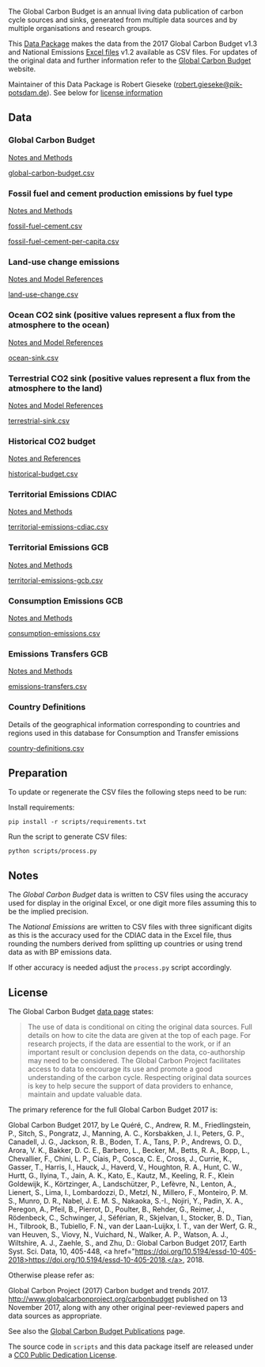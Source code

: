 The Global Carbon Budget is an annual living data publication of carbon cycle
sources and sinks, generated from multiple data sources and by multiple
organisations and research groups.

This [Data Package](http://frictionlessdata.io/specs/data-package/) makes the data from the 2017 Global Carbon Budget v1.3 and National Emissions [Excel files](https://www.icos-cp.eu/GCP/2017) v1.2 available as CSV files. For updates of the original data and further information refer to the
[Global Carbon Budget](http://www.globalcarbonproject.org/carbonbudget/index.htm) website.

Maintainer of this Data Package is Robert Gieseke (<robert.gieseke@pik-potsdam.de>).
See below for [license information](#license)

## Data

### Global Carbon Budget

[Notes and Methods](doc/global-carbon-budget.md)

[global-carbon-budget.csv](data/global-carbon-budget.csv)


### Fossil fuel and cement production emissions by fuel type

[Notes and Methods](doc/fossil-fuel-cement.md)

[fossil-fuel-cement.csv](data/fossil-fuel-cement.csv)

[fossil-fuel-cement-per-capita.csv](data/fossil-fuel-cement-per-capita.csv)


### Land-use change emissions

[Notes and Model References](doc/land-use-change.md)

[land-use-change.csv](data/land-use-change.csv)


### Ocean CO2 sink (positive values represent a flux from the atmosphere to the ocean)

[Notes and Model References](doc/ocean-sink.md)

[ocean-sink.csv](data/ocean-sink.csv)


### Terrestrial CO2 sink (positive values represent a flux from the atmosphere to the land)

[Notes and Model References](doc/terrestrial-sink.md)

[terrestrial-sink.csv](data/terrestrial-sink.csv)


### Historical CO2 budget

[Notes and References](doc/historical-budget.md)

[historical-budget.csv](data/historical-budget.csv)


### Territorial Emissions CDIAC

[Notes and Methods](doc/territorial-emissions-cdiac.md)

[territorial-emissions-cdiac.csv](data/territorial-emissions-cdiac.csv)


### Territorial Emissions GCB

[Notes and Methods](doc/territorial-emissions-gcb.md)

[territorial-emissions-gcb.csv](data/territorial-emissions-gcb.csv)



### Consumption Emissions GCB

[Notes and Methods](doc/consumption-emissions.md)

[consumption-emissions.csv](data/consumption-emissions.csv)


### Emissions Transfers GCB

[Notes and Methods](doc/emissions-transfers.md)

[emissions-transfers.csv](data/emissions-transfers.csv)



### Country Definitions

Details of the geographical information corresponding to countries and regions used in this database for Consumption and Transfer emissions

[country-definitions.csv](data/country-definitions.csv)

## Preparation

To update or regenerate the CSV files the following steps need to be run:

Install requirements:

```
pip install -r scripts/requirements.txt
```

Run the script to generate CSV files:
```
python scripts/process.py
```


## Notes

The *Global Carbon Budget* data is written to CSV files using the
accuracy used for display in the original Excel, or one digit more files
assuming this to be the implied precision.

The *National Emissions* are written to CSV files with three significant digits
as this is the accuracy used for the CDIAC data in the Excel file, thus
rounding the numbers derived from splitting up countries or using trend data as
with BP emissions data.

If other accuracy is needed adjust the `process.py` script
accordingly.

## License

The Global Carbon Budget [data page](http://www.globalcarbonproject.org/carbonbudget/17/data.htm) states:

> The use of data is conditional on citing the original data sources. Full details on how to cite the data are given at the top of each page. For research projects, if the data are essential to the work, or if an important result or conclusion depends on the data, co-authorship may need to be considered. The Global Carbon Project facilitates access to data to encourage its use and promote a good understanding of the carbon cycle. Respecting original data sources is key to help secure the support of data providers to enhance, maintain and update valuable data.

The primary reference for the full Global Carbon Budget 2017 is:

Global Carbon Budget 2017, by Le Quéré, C., Andrew, R. M., Friedlingstein, P., Sitch, S., Pongratz, J., Manning, A. C., Korsbakken, J. I., Peters, G. P., Canadell, J. G., Jackson, R. B., Boden, T. A., Tans, P. P., Andrews, O. D., Arora, V. K., Bakker, D. C. E., Barbero, L., Becker, M., Betts, R. A., Bopp, L., Chevallier, F., Chini, L. P., Ciais, P., Cosca, C. E., Cross, J., Currie, K., Gasser, T., Harris, I., Hauck, J., Haverd, V., Houghton, R. A., Hunt, C. W., Hurtt, G., Ilyina, T., Jain, A. K., Kato, E., Kautz, M., Keeling, R. F., Klein Goldewijk, K., Körtzinger, A., Landschützer, P., Lefèvre, N., Lenton, A., Lienert, S., Lima, I., Lombardozzi, D., Metzl, N., Millero, F., Monteiro, P. M. S., Munro, D. R., Nabel, J. E. M. S., Nakaoka, S.-I., Nojiri, Y., Padin, X. A., Peregon, A., Pfeil, B., Pierrot, D., Poulter, B., Rehder, G., Reimer, J., Rödenbeck, C., Schwinger, J., Séférian, R., Skjelvan, I., Stocker, B. D., Tian, H., Tilbrook, B., Tubiello, F. N., van der Laan-Luijkx, I. T., van der Werf, G. R., van Heuven, S., Viovy, N., Vuichard, N., Walker, A. P., Watson, A. J., Wiltshire, A. J., Zaehle, S., and Zhu, D.: Global Carbon Budget 2017, Earth Syst. Sci. Data, 10, 405-448, <a href="https://doi.org/10.5194/essd-10-405-2018>https://doi.org/10.5194/essd-10-405-2018,</a>, 2018.

Otherwise please refer as:

 Global Carbon Project (2017) Carbon budget and trends 2017. <http://www.globalcarbonproject.org/carbonbudget> published on 13 November 2017, along with any other original peer-reviewed papers and data sources as appropriate.

See also the [Global Carbon Budget Publications](http://www.globalcarbonproject.org/carbonbudget/17/publications.htm) page.

The source code in `scripts` and this data package itself are released under a
[CC0 Public Dedication License](https://creativecommons.org/publicdomain/zero/1.0/).
